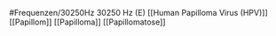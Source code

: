 #Frequenzen/30250Hz
30250 Hz (E)
[[Human Papilloma Virus (HPV)]]
[[Papillom]]
[[Papilloma]]
[[Papillomatose]]
